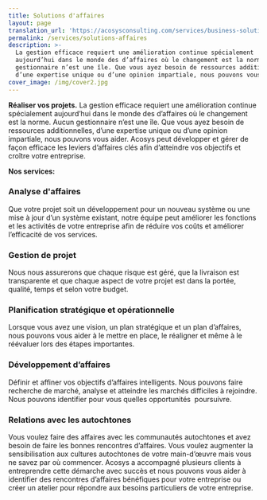 ```yaml
---
title: Solutions d'affaires
layout: page
translation_url: 'https://acosysconsulting.com/services/business-solutions'
permalink: /services/solutions-affaires
description: >-
  La gestion efficace requiert une amélioration continue spécialement
  aujourd’hui dans le monde des d’affaires où le changement est la norme. Aucun
  gestionnaire n’est une île. Que vous ayez besoin de ressources additionnelles,
  d’une expertise unique ou d’une opinion impartiale, nous pouvons vous aider.
cover_image: /img/cover2.jpg
---
```

**Réaliser vos projets.**
La gestion efficace requiert une amélioration continue spécialement aujourd’hui dans le monde des d’affaires où le changement est la norme. Aucun gestionnaire n’est une île. Que vous ayez besoin de ressources additionnelles, d’une expertise unique ou d’une opinion impartiale, nous pouvons vous aider. Acosys peut développer et gérer de façon efficace les leviers d’affaires clés afin d’atteindre vos objectifs et croître votre entreprise.

**Nos services:**

### Analyse d'affaires

Que votre projet soit un développement pour un nouveau système ou une mise à jour d’un système existant, notre équipe peut améliorer les fonctions et les activités de votre entreprise afin de réduire vos coûts et améliorer l’efficacité de vos services.

### Gestion de projet

Nous nous assurerons que chaque risque est géré, que la livraison est transparente et que chaque aspect de votre projet est dans la portée, qualité, temps et selon votre budget.

### Planification stratégique et opérationnelle

Lorsque vous avez une vision, un plan stratégique et un plan d’affaires, nous pouvons vous aider à le mettre en place, le réaligner et même à le réévaluer lors des étapes importantes.

### Développement d’affaires

Définir et affiner vos objectifs d’affaires intelligents. Nous pouvons faire recherche de marché, analyse et atteindre les marchés difficiles à rejoindre. Nous pouvons identifier pour vous quelles opportunités  poursuivre.

### Relations avec les autochtones

Vous voulez faire des affaires avec les communautés autochtones et avez besoin de faire les bonnes rencontres d’affaires. Vous voulez augmenter la sensibilisation aux cultures autochtones de votre main-d’œuvre mais vous ne savez par où commencer. Acosys a accompagné plusieurs clients à entreprendre cette démarche avec succès et nous pouvons vous aider à identifier des rencontres d’affaires bénéfiques pour votre entreprise ou créer un atelier pour répondre aux besoins particuliers de votre entreprise.
